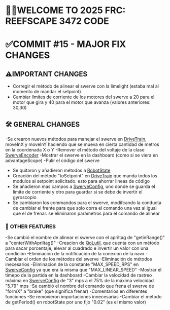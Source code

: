 # 🪼🦀WELCOME TO 2025 FRC: REEFSCAPE 3472 CODE

[](/images/heading.png)

# ✅COMMIT #15  - MAJOR FIX CHANGES

## ⚠️**IMPORTANT CHANGES**

- Corregir el método de alinear el swerve con la limelight (estaba mal al momento de mandar el setpoint)
- Cambiar límites de corriente de los motores del swerve a 20 para el motor que gira y 40 para el motor que avanza (valores anteriores: 30,30)

## 🛠️ **GENERAL CHANGES**

-Se crearon nuevos métodos para manejar el swerve en [DriveTrain](/src/main/java/frc/robot/Subsystems/DriveTrain.java), moveInX y moveInY haciendo que se mueva en cierta cantidad de metros en la coordenada X o Y
-Remover el método del voltaje de la clase [SwerveEncoder](/src/main/java/frc/robot/lib/util/SwerveEncoder.java)
-Mostrar el swerve en la dashboard (como si se viera en advantageScope)
-Pulir el código del swerve
- Se quitaron y añadieron métodos a [RobotState](/src/main/java/frc/robot/RobotState.java)
- Creación del método "toSetpoint" en [DriveTrain](/src/main/java/frc/robot/Subsystems/DriveTrain.java) que manda todos los modulos al setpoint solicitado. esto para ahorrar lineas de código
- Se añadieron mas campos a [SwerveConfig](/src/main/java/frc/robot/lib/SwerveConfig.java), uno donde se guarda el límite de corriente y otro para guardar si se debe de invertir el gyroscopio
- Se cambiaron los commandos para el swerve, modifcando la conducta de cambiar el frente para que solo corra el comando una vez al igual que el de frenar. se eliminaron parámetros para el comando de alinear

### 🔵 **OTHER FEATURES**

-Se cambió el nombre de alinear el swerve con el apriltag de "getinRange()" a "centerWithApriltag()"
-Creacion de [QoLutil](/src/main/java/frc/robot/lib/util/QoLutil.java), que cuenta con un método para sacar porcentaje, elevar al cuadrado e invertir un valor con una condición
-Eliminación de la notificación de la conexion de la navx
-Cambiar el orden de los métodos del swerve
-Eliminación de métodos inecesarios 
-Eliminacion de la constante "MAX_SPEED_RPS" en [SwerveConfig](/src/main/java/frc/robot/lib/SwerveConfig.java) ya que era la misma que "MAX_LINEAR_SPEED"
-Mostrar el timepo de la partida en la dashboard
-Cambiar la velocidad de rastreo máxima en [SwerveConfig](/src/main/java/frc/robot/lib/SwerveConfig.java) de "3" mps a el 75% de la máxima velocidad "5.79" mps
-Se cambió el nombre del comando que frena el swerve de "formX" a "brake" (que significa frenar) 
-Comentarios en diferentes funciones
-Se removieron importaciones innecesarias
-Cambiar el método de getPeriod() en robotState por uno fijo "0.02" (es el mismo valor)
